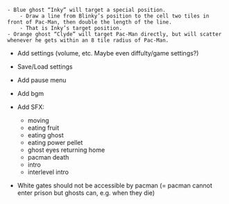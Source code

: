     - Blue ghost “Inky” will target a special position.
        - Draw a line from Blinky’s position to the cell two tiles in front of Pac-Man, then double the length of the line.
        - That is Inky’s target position.
    - Orange ghost “Clyde” will target Pac-Man directly, but will scatter whenever he gets within an 8 tile radius of Pac-Man.

- Add settings (volume, etc. Maybe even diffulty/game settings?)
- Save/Load settings
- Add pause menu

- Add bgm

- Add SFX:
    - moving
    - eating fruit
    - eating ghost
    - eating power pellet
    - ghost eyes returning home
    - pacman death
    - intro
    - interlevel intro

- White gates should not be accessible by pacman (= pacman cannot enter prison but ghosts can, e.g. when they die)
